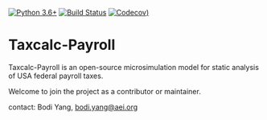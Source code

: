 [![Python 3.6+](https://img.shields.io/badge/python-3.6%2B-blue.svg)](https://www.python.org/downloads/release/python-360/)
[![Build Status](https://travis-ci.org/PSLmodels/Tax-Calculator.svg?branch=master)](https://travis-ci.org/PSLmodels/Tax-Calculator)
[![Codecov](https://codecov.io/gh/bodiyang/Taxcalc-Payroll/branch/master/graph/badge.svg))](https://codecov.io/gh/bodiyang/Taxcalc-Payroll)

Taxcalc-Payroll
==============

Taxcalc-Payroll is an open-source microsimulation model for static
analysis of USA federal payroll taxes.

Welcome to join the project as a contributor or maintainer.

contact: Bodi Yang, bodi.yang@aei.org
